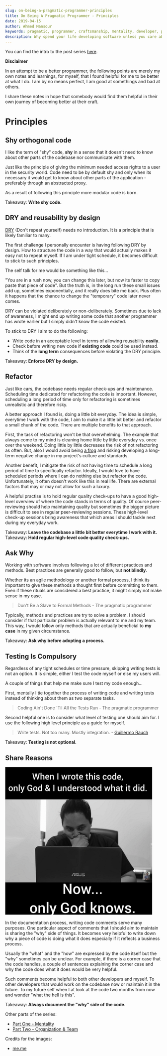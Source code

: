 ```yaml
---
slug: on-being-a-pragmatic-programmer-principles
title: On Being A Pragmatic Programmer - Principles
date: 2019-04-15
author: Ahmed Mansour
keywords: pragmatic, programmer, craftsmanship, mentality, developer, principles, shy code, dry, testing, ask why, document your work
description: Why spend your life developing software unless you care about doing it well? My notes about being better at my craft as a programmer.
---
```


You can find the intro to the post series [here](/on-being-a-pragmatic-programmer-intro).

**Disclaimer**

In an attempt to be a better programmer, the following points are merely my own notes and learnings, for myself, that I found helpful for me to be better at what I do. I am by no means perfect, I am good at somethings and bad at others.

I share these notes in hope that somebody would find them helpful in their own journey of becoming better at their craft.

# Principles

## Shy orthogonal code

I like the term of "shy" code, **shy** in a sense that it doesn't need to know about other parts of the codebase nor communicate with them.

Just like the principle of giving the minimum needed access rights to a user in the security world. Code need to be by default shy and only when its necessary it would get to know about other parts of the application - preferably through an abstracted proxy.

As a result of following this principle more modular code is born.

Takeaway: **Write shy code.**

## DRY and reusability by design

[DRY](https://en.wikipedia.org/wiki/Don%27t_repeat_yourself) (Don't repeat yourself) needs no introduction. It is a principle that is likely familiar to many.

The first challenge I personally encounter is having following DRY by design. How to structure the code in a way that would actually makes it easy not to repeat myself. If I am under tight schedule, it becomes difficult to stick to such principles.

The self talk for me would be something like this...

"You are in a rush now, you can change this later, but now its faster to copy paste that piece of code". But the truth is, in the long run these small issues add up, sometimes exponentially, and it really does bite me back. Plus often it happens that the chance to change the "temporary" code later never comes.

DRY can be violated deliberately or non-deliberately. Sometimes due to lack of awareness, I might end up writing some code that another programmer has wrote earlier but I simply didn't know the code existed.

To stick to DRY I aim to do the following:

- Write code in an acceptable level in terms of allowing reusability **easily**.
- Check before writing new code if **existing code** could be used instead.
- Think of the **long term** consequences before violating the DRY principle.

Takeaway: **Enforce DRY by design.**

## Refactor

Just like cars, the codebase needs regular check-ups and maintenance. Scheduling time dedicated for refactoring the code is important. However, scheduling a long period of time only for refactoring is sometimes unrealistic and therefore risky.

A better approach I found is, doing a little bit everyday. The idea is simple, everytime I work with the code, I aim to make it a little bit better and refactor a small chunk of the code. There are multiple benefits to that approach.

First, the task of refactoring won't be that overwhelming. The example that always come to my mind is cleaning home little by little everyday vs. once over the weekend. Doing little by little decreases the risk of not refactoring as often. But, also I would avoid being [a frog](/on-being-a-pragmatic-programmer-organization-and-team#frog) and risking developing a long-term negative change in my project's culture and standards.

Another benefit, I mitigate the risk of not having time to schedule a long period of time to specifically refactor. Ideally, I would love to have scheduled periods where I can do nothing else but refactor the code. Unfortunately, it often doesn't work like this in real life. There are external factors that may or may not allow for such a luxury.

A helpful practise is to hold regular quality check-ups to have a good high-level overview of where the code stands in terms of quality. Of course peer-reviewing should help maintaining quality but sometimes the bigger picture is difficult to see in regular peer-reviewing sessions. These high-level check-up sessions bring awareness that which areas I should tackle next during my everyday work.

Takeaway: **Leave the codebase a little bit better everytime I work with it.**
Takeaway: **Hold regular high-level code quality check-ups.**

## Ask Why

Working with software involves following a lot of different practices and methods. Best practices are generally good to follow, but **not blindly**.

Whether its an agile methodology or another formal process, I think its important to give these methods a thought first before committing to them. Even if these rituals are considered a best practice, it might simply not make sense in my case.

> Don't Be a Slave to Formal Methods - The pragmatic programmer

Typically, methods and practices are try to solve a problem. I should consider if that particular problem is actually relevant to me and my team. This way, I would follow only methods that are actually beneficial to **my case** in my given circumstance.

Takeaway: **Ask why before adopting a process.**

## Testing Is Compulsory

Regardless of any tight schedules or time pressure, skipping writing tests is not an option. It is simple, either I test the code myself or else my users will.

A couple of things that help me make sure I test my code enough...

First, mentally I tie together the process of writing code and writing tests instead of thinking about them as two separate tasks.

> Coding Ain't Done 'Til All the Tests Run - The pragmatic programmer

Second helpful one is to consider what level of testing one should aim for. I use the following high level principle as a guide for myself.

> Write tests. Not too many. Mostly integration. - [Guillermo Rauch](https://twitter.com/rauchg)

Takeaway: **Testing is not optional.**

## Share Reasons

![I don't remember what this piece of code does anymore.](image7.png)

In the documentation process, writing code comments serve many purposes. One particular aspect of comments that I should aim to maintain is sharing the "why" side of things. It becomes very helpful to write down why a piece of code is doing what it does especially if it reflects a business process.

Usually the "what" and the "how" are expressed by the code itself but the "why" sometimes can be unclear. For example, if there is a corner case that the code handles, a couple of sentences explaining the corner case and why the code does what it does would be very helpful.

Such comments become helpful to both other developers and myself. To other developers that would work on the codebase now or maintain it in the future. To my future self when I at look at the code two months from now and wonder "what the hell is this".

Takeaway: **Always document the "why" side of the code.**

Other parts of the series:

- [Part One - Mentality](/on-being-a-pragmatic-programmer-mentality)
- [Part Two - Organization & Team](/on-being-a-pragmatic-programmer-organization-and-team)


Credits for the images:
- [me.me](https://me.me/i/when-wrote-this-code-only-god-l-understood-what-13073974)
